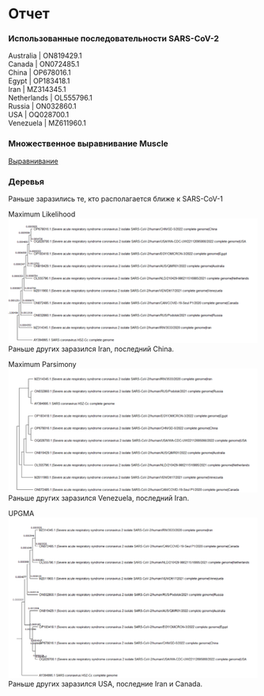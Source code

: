 # Отчет

### Использованные последовательности SARS-CoV-2
Australia   | ON819429.1  
Canada      | ON072485.1  
China       | OP678016.1  
Egypt       | OP183418.1  
Iran        | MZ314345.1  
Netherlands | OL555796.1  
Russia      | ON032860.1  
USA         | OQ028700.1  
Venezuela   | MZ611960.1  

### Множественное выравнивание Muscle
[Выравнивание](Alignment.fas)

### Деревья

Раньше заразились те, кто располагается ближе к SARS-CoV-1  

Maximum Likelihood
![](https://github.com/MhlvDenis/Bioinfo/blob/main/hw3/trees/Maximum%20Likelihood.png)
Раньше других заразился Iran, последний China.  


Maximum Parsimony
![](https://github.com/MhlvDenis/Bioinfo/blob/main/hw3/trees/Maximum%20Parsimony.png)
Раньше других заразился Venezuela, последний Iran.  

UPGMA
![](https://github.com/MhlvDenis/Bioinfo/blob/main/hw3/trees/UPGMA.png)
Раньше других заразился USA, последние Iran и Canada.  
